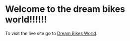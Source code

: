 # Welcome to the dream bikes world!!!!!!

To visit the live site go to [Dream Bikes World](https://github.com/facebook/create-react-app).
